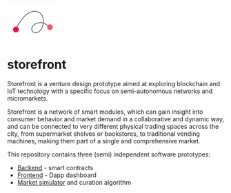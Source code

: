![storefront](/docs/pics/sf_logo_small.png)
# storefront

Storefront is a venture design prototype aimed at exploring blockchain and IoT technology with a specific focus on semi-autonomous networks and micromarkets.

Storefront is a network of smart modules, which can gain insight into consumer behavior and market demand in a collaborative and dynamic way, and can be connected to very different physical trading spaces across the city, from supermarket shelves or bookstores, to traditional vending machines, making them part of a single and comprehensive market.

This repository contains three (semi) independent software prototypes:
 * [Backend](/contracts) - smart contracts
 * [Frontend](/meteor-storefront) - Dapp dashboard
 * [Market simulator](/storefront-market-simulator) and curation algorithm
  
